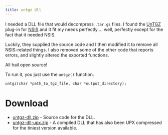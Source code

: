 ```yaml
---
title: untgz dll
---
```


I needed a DLL file that would decompress `.tar.gz` files.  I found the [UnTGZ](http://nsis.sourceforge.net/UnTGZ_plug-in) plug-in for [NSIS](http://nsis.sourceforge.net/) and it fit my needs perfectly ... well, perfectly except for the fact that it needed NSIS.

Luckily, they supplied the source code and I then modified it to remove all NSIS-related things.  I also removed some of the other code that reports errors, and slightly altered the exported functions.

All hail open source!

To run it, you just use the `untgz()` function.

    untgz(char *path_to_tgz_file, char *output_directory);


Download
========

* [untgz-dll.zip](untgz-dll.zip) - Source code for the DLL.
* [untgz-dll-upx.zip](untgz-dll-upx.zip) - A compiled DLL that has also been UPX compressed for the tiniest version available.

